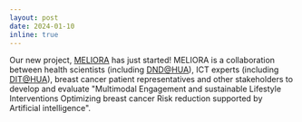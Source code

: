 ```yaml
---
layout: post
date: 2024-01-10
inline: true
---
```


Our new project, [MELIORA](https://cordis.europa.eu/project/id/101136791) has just started! MELIORA is a collaboration between health scientists (including [DND@HUA](https://dnd.hua.gr/)), ICT experts (including [DIT@HUA](https://dit.hua.gr/)), breast cancer patient representatives and other stakeholders to develop and evaluate "Multimodal Engagement and sustainable Lifestyle Interventions Optimizing breast cancer Risk reduction supported by Artificial intelligence".
